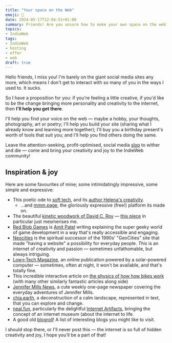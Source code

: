 ```yaml
---
title: "Your space on the Web"
emoji: 🚀
date: 2024-05-17T12:04:51+01:00
summary: Friends! Are you unsure how to make your own space on the web? I'm offering time, money &experience to help you build your online garden, away from the ads and head-hacking of the social media giants.
topics:
- IndieWeb
tags:
- IndieWeb
- hosting
- offer
- web
draft: true
---
```

Hello friends, I miss you! I'm barely on the giant social media sites any more, which means I don't get to interact with so many of you in the ways I used to. It sucks.

So I have a proposition for you: if you're feeling a little creative, if you'd like to _be_ the change bringing more personality and creativity to the internet, then **I'll help you get there**.

I'll help you find your voice on the web — maybe a hobby, your thoughts, photography, art or poetry; I'll help you build your site (sharing what I already know and learning more together); I'll buy you a birthday present's worth of tools that suit you; and I'll help you find others doing the same.

Leave the attention-seeking, profit-optimised, social media [slop](/bookmarks/slop-is-the-new-name-for-unwanted-ai-generated-content/) to wither and die — come and bring your creativity and joy to the IndieWeb community!

## Inspiration & joy

Here are some favourites of mine; some intimidatingly impressive, some simple and expressive:

- This poetic ode to [soft tech](https://helena.mmm.page/soft-tech), and its [author Helena's creativity](https://hjaramillo.com/projects-20).
  - …and [mmm.page](https://mmm.page), the gloriously expressive (free!) platform its made on.
- The beautiful [kinetic woodwork of David C. Roy](https://www.woodthatworks.com/) — [this piece](https://www.woodthatworks.com/kinetic-sculptures/duality) in particular just mesmerises me.
- [Red Blob Games](https://www.redblobgames.com/grids/hexagons/) is [Amit Patel](https://www-cs-students.stanford.edu/~amitp/) writing explaining the super geeky world of game development in a way that's really accessible and engaging.
- [Neocities](https://neocities.org/) is the spiritual successor of the 1990s' "GeoCities" site that made "having a website" a possibility for everyday people. _This_ is an internet of creativity and passion — sometimes unfathomable, but always intriguing.
- [Low←Tech Magazine](https://solar.lowtechmagazine.com/), an online publication powered by a solar-powered computer — sometimes, often at night, it won't be available, and that's totally fine.
- This incredible interactive article on [the physics of how how bikes work](https://ciechanow.ski/bicycle/) (with many other similarly fantastic articles along side)
- [Jennifer Mills News](https://jennifermillsnews.tumblr.com/), a cute weekly one-page newspaper covering the everyday adventures of Jennifer Mills.
- [chia.earth](https://chia.earth/), a deconstruction of a calm landscape, represented in text, that you can explore and change.
- [neal.fun](https://neal.fun/), particularly the delightful [Internet Artifacts](https://neal.fun/internet-artifacts/), bringing the concept of an internet museum (about the internet to life.
- A good old [blogroll](https://blogroll.org/)! A list of interesting blogs you might like to visit.

I should stop there, or I'll never post this — the internet is so full of hidden creativity and joy, I hope you'll be a part of that!
